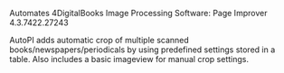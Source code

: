 Automates 4DigitalBooks Image Processing Software: Page Improver 4.3.7422.27243

AutoPI adds automatic crop of multiple scanned books/newspapers/periodicals by using predefined settings stored in a table.
Also includes a basic imageview for manual crop settings.
